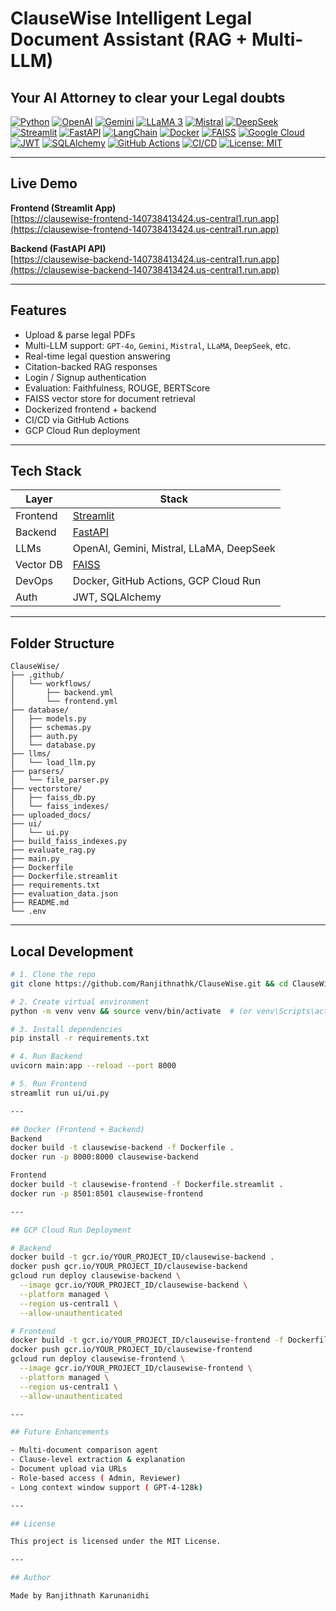 # ClauseWise Intelligent Legal Document Assistant (RAG + Multi-LLM)
## Your AI Attorney to clear your Legal doubts

[![Python](https://img.shields.io/badge/Python-3776AB?style=for-the-badge&logo=python&logoColor=white)](https://python.org)
[![OpenAI](https://img.shields.io/badge/OpenAI-412991?style=for-the-badge&logo=openai&logoColor=white)](https://openai.com)
[![Gemini](https://img.shields.io/badge/Gemini-8E75B2?style=for-the-badge&logo=google&logoColor=white)](https://gemini.google.com/)
[![LLaMA 3](https://img.shields.io/badge/LLaMA3-0054B1?style=for-the-badge&logo=meta&logoColor=white)](https://ai.meta.com/llama/)
[![Mistral](https://img.shields.io/badge/Mistral-4B0082?style=for-the-badge&logo=wind&logoColor=white)](https://mistral.ai/)
[![DeepSeek](https://img.shields.io/badge/DeepSeek-1B1B1B?style=for-the-badge&logo=deepnote&logoColor=white)](https://deepseek.com/)
[![Streamlit](https://img.shields.io/badge/Streamlit-FF4B4B?style=for-the-badge&logo=streamlit&logoColor=white)](https://streamlit.io/)
[![FastAPI](https://img.shields.io/badge/FastAPI-009688?style=for-the-badge&logo=fastapi&logoColor=white)](https://fastapi.tiangolo.com/)
[![LangChain](https://img.shields.io/badge/LangChain-000000?style=for-the-badge&logo=chainlink&logoColor=white)](https://www.langchain.com/)
[![Docker](https://img.shields.io/badge/Docker-2496ED?style=for-the-badge&logo=docker&logoColor=white)](https://www.docker.com/)
[![FAISS](https://img.shields.io/badge/FAISS-2C7BB6?style=for-the-badge&logo=apache&logoColor=white)](https://github.com/facebookresearch/faiss)
[![Google Cloud](https://img.shields.io/badge/Google%20Cloud-4285F4?style=for-the-badge&logo=googlecloud&logoColor=white)](https://cloud.google.com/)
[![JWT](https://img.shields.io/badge/JWT-000000?style=for-the-badge&logo=jsonwebtokens&logoColor=white)](https://jwt.io/)
[![SQLAlchemy](https://img.shields.io/badge/SQLAlchemy-CA504F?style=for-the-badge&logo=python&logoColor=white)](https://www.sqlalchemy.org/)
[![GitHub Actions](https://img.shields.io/badge/GitHub%20Actions-2088FF?style=for-the-badge&logo=githubactions&logoColor=white)](https://github.com/features/actions)
[![CI/CD](https://img.shields.io/badge/CI%2FCD-AEC0D6?style=for-the-badge&logo=github&logoColor=black)](https://en.wikipedia.org/wiki/CI/CD)
[![License: MIT](https://img.shields.io/badge/License-MIT-yellow?style=for-the-badge)](https://opensource.org/licenses/MIT)

---

## Live Demo

**Frontend (Streamlit App)**  
 [https://clausewise-frontend-140738413424.us-central1.run.app](https://clausewise-frontend-140738413424.us-central1.run.app)

**Backend (FastAPI API)**  
 [https://clausewise-backend-140738413424.us-central1.run.app](https://clausewise-backend-140738413424.us-central1.run.app)

---

## Features

- Upload & parse legal PDFs  
- Multi-LLM support: `GPT-4o`, `Gemini`, `Mistral`, `LLaMA`, `DeepSeek`, etc.  
- Real-time legal question answering  
- Citation-backed RAG responses  
- Login / Signup authentication  
- Evaluation: Faithfulness, ROUGE, BERTScore  
- FAISS vector store for document retrieval  
- Dockerized frontend + backend  
- CI/CD via GitHub Actions  
- GCP Cloud Run deployment

---

## Tech Stack

| Layer       | Stack                                  |
|-------------|----------------------------------------|
| Frontend    | [Streamlit](https://streamlit.io/)     |
| Backend     | [FastAPI](https://fastapi.tiangolo.com/) |
| LLMs        | OpenAI, Gemini, Mistral, LLaMA, DeepSeek |
| Vector DB   | [FAISS](https://faiss.ai/)             |
| DevOps      | Docker, GitHub Actions, GCP Cloud Run  |
| Auth        | JWT, SQLAlchemy                        |

---

## Folder Structure

```
ClauseWise/
├── .github/
│   └── workflows/
│       ├── backend.yml
│       └── frontend.yml
├── database/
│   ├── models.py
│   ├── schemas.py
│   ├── auth.py
│   └── database.py
├── llms/
│   └── load_llm.py
├── parsers/
│   └── file_parser.py
├── vectorstore/
│   ├── faiss_db.py
│   └── faiss_indexes/
├── uploaded_docs/
├── ui/
│   └── ui.py
├── build_faiss_indexes.py
├── evaluate_rag.py
├── main.py
├── Dockerfile
├── Dockerfile.streamlit
├── requirements.txt
├── evaluation_data.json
├── README.md
└── .env

```

---

## Local Development

```bash
# 1. Clone the repo
git clone https://github.com/Ranjithnathk/ClauseWise.git && cd ClauseWise

# 2. Create virtual environment
python -m venv venv && source venv/bin/activate  # (or venv\Scripts\activate on Windows)

# 3. Install dependencies
pip install -r requirements.txt

# 4. Run Backend
uvicorn main:app --reload --port 8000

# 5. Run Frontend
streamlit run ui/ui.py

---

## Docker (Frontend + Backend)
Backend
docker build -t clausewise-backend -f Dockerfile .
docker run -p 8000:8000 clausewise-backend

Frontend
docker build -t clausewise-frontend -f Dockerfile.streamlit .
docker run -p 8501:8501 clausewise-frontend

---

## GCP Cloud Run Deployment

# Backend
docker build -t gcr.io/YOUR_PROJECT_ID/clausewise-backend .
docker push gcr.io/YOUR_PROJECT_ID/clausewise-backend
gcloud run deploy clausewise-backend \
  --image gcr.io/YOUR_PROJECT_ID/clausewise-backend \
  --platform managed \
  --region us-central1 \
  --allow-unauthenticated

# Frontend
docker build -t gcr.io/YOUR_PROJECT_ID/clausewise-frontend -f Dockerfile.streamlit .
docker push gcr.io/YOUR_PROJECT_ID/clausewise-frontend
gcloud run deploy clausewise-frontend \
  --image gcr.io/YOUR_PROJECT_ID/clausewise-frontend \
  --platform managed \
  --region us-central1 \
  --allow-unauthenticated

---

## Future Enhancements

- Multi-document comparison agent
- Clause-level extraction & explanation
- Document upload via URLs
- Role-based access ( Admin, Reviewer)
- Long context window support ( GPT-4-128k)

---

## License

This project is licensed under the MIT License.

---

## Author

Made by Ranjithnath Karunanidhi
